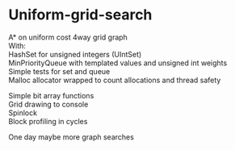 # Uniform-grid-search

A* on uniform cost 4way grid graph  
With:  
HashSet for unsigned integers (UIntSet)  
MinPriorityQueue with templated values and unsigned int weights  
Simple tests for set and queue  
Malloc allocator wrapped to count allocations and thread safety  
  
Simple bit array functions  
Grid drawing to console  
Spinlock  
Block profiling in cycles  
  
	
One day maybe more graph searches  
	